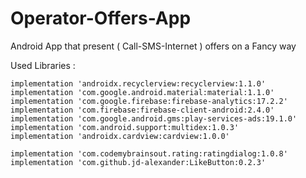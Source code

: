 # Operator-Offers-App
Android App that present ( Call-SMS-Internet ) offers on a Fancy way

Used Libraries : 

    implementation 'androidx.recyclerview:recyclerview:1.1.0'
    implementation 'com.google.android.material:material:1.1.0'
    implementation 'com.google.firebase:firebase-analytics:17.2.2'
    implementation 'com.firebase:firebase-client-android:2.4.0'
    implementation 'com.google.android.gms:play-services-ads:19.1.0'
    implementation 'com.android.support:multidex:1.0.3'
    implementation 'androidx.cardview:cardview:1.0.0'

    implementation 'com.codemybrainsout.rating:ratingdialog:1.0.8'
    implementation 'com.github.jd-alexander:LikeButton:0.2.3'
    


